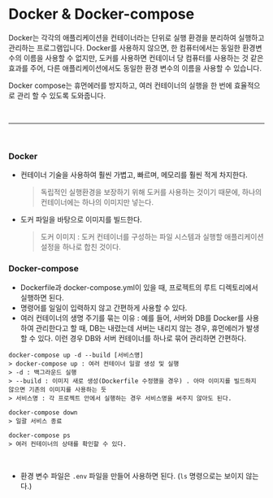 # Docker & Docker-compose

Docker는 각각의 애플리케이션을 컨테이너라는 단위로 실행 환경을 분리하여 실행하고 관리하는 프로그램입니다. Docker를 사용하지 않으면, 한 컴퓨터에서는 동일한 환경변수의 이름을 사용할 수 없지만, 도커를 사용하면 컨테이너 당 컴퓨터를 사용하는 것 같은 효과를 주어, 다른 애플리케이션에서도 동일한 환경 변수의 이름을 사용할 수 있습니다.

Docker compose는 휴먼에러를 방지하고, 여러 컨테이너의 실행을 한 번에 효율적으로 관리 할 수 있도록 도와줍니다.

<br>

____

<br>

### Docker

+ 컨테이너 기술을 사용하여 훨씬 가볍고, 빠르며, 메모리를 훨씬 적게 차지한다.

  > 독립적인 실행환경을 보장하기 위해 도커를 사용하는 것이기 때문에, 하나의 컨테이너에는 하나의 이미지만 넣는다.

+ 도커 파일을 바탕으로 이미지를 빌드한다.

  > 도커 이미지 : 도커 컨테이너를 구성하는 파일 시스템과 실행할 애플리케이션 설정을 하나로 합친 것이다.

### Docker-compose

+ Dockerfile과 docker-compose.yml이 있을 때, 프로젝트의 루트 디렉토리에서 실행하면 된다.
+ 명령어를 일일이 입력하지 않고 간편하게 사용할 수 있다.
+ 여러 컨테이너의 생명 주기를 묶는 이유 : 예를 들어, 서버와 DB를 Docker를 사용하여 관리한다고 할 때, DB는 내렸는데 서버는 내리지 않는 경우, 휴먼에러가 발생 할 수 있다. 이런 경우 DB와 서버 컨테이너를 하나로 묶어 관리하면 간편하다.

```
docker-compose up -d --build [서비스명]
> docker-compose up : 여러 컨테이너 일괄 생성 및 실행
> -d : 백그라운드 실행
> --build : 이미지 새로 생성(Dockerfile 수정했을 경우) . 아마 이미지를 빌드하지 않으면 기존의 이미지를 사용하는 듯
> 서비스명 : 각 프로젝트 안에서 실행하는 경우 서비스명을 써주지 않아도 된다.

docker-compose down
> 일괄 서비스 종료
```

```
docker-compose ps
> 여러 컨테이너의 상태를 확인할 수 있다.
```

<br>

+ 환경 변수 파일은 `.env` 파일을 만들어 사용하면 된다. (`ls` 명령으로는 보이지 않는다.)